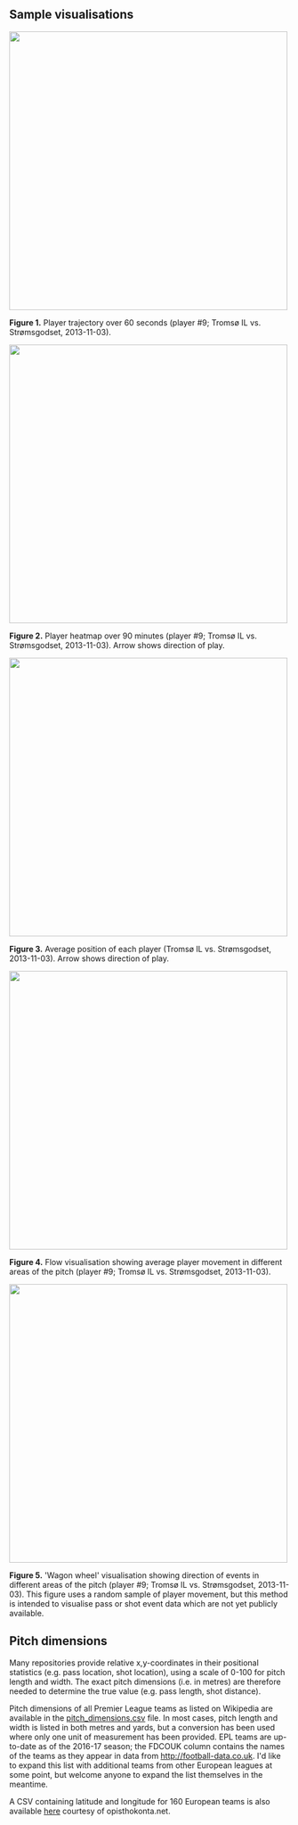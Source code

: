 ## Sample visualisations

<img src="https://user-images.githubusercontent.com/17113779/30368517-48f38bde-9869-11e7-8cc2-4ce888136e13.png" width="500">

**Figure 1.** Player trajectory over 60 seconds (player #9; Tromsø IL vs. Strømsgodset, 2013-11-03).

<img src="https://user-images.githubusercontent.com/17113779/30522413-71806bce-9bc7-11e7-9e48-50e77ced3865.png" width="500">

**Figure 2.** Player heatmap over 90 minutes (player #9; Tromsø IL vs. Strømsgodset, 2013-11-03). Arrow shows direction of play.

<img src="https://user-images.githubusercontent.com/17113779/30522404-43106fc8-9bc7-11e7-8f7a-4146aef7bcdc.png" width="500">

**Figure 3.** Average position of each player (Tromsø IL vs. Strømsgodset, 2013-11-03). Arrow shows direction of play.

<img src="https://user-images.githubusercontent.com/17113779/30522405-4311a35c-9bc7-11e7-8d16-a5d5efe154e6.png" width="500">

**Figure 4.** Flow visualisation showing average player movement in different areas of the pitch (player #9; Tromsø IL vs. Strømsgodset, 2013-11-03).

<img src="https://user-images.githubusercontent.com/17113779/30522406-43193482-9bc7-11e7-9d67-d7e9e8329513.png" width="500">

**Figure 5.** 'Wagon wheel' visualisation showing direction of events in different areas of the pitch (player #9; Tromsø IL vs. Strømsgodset, 2013-11-03). This figure uses a random sample of player movement, but this method is intended to visualise pass or shot event data which are not yet publicly available.


## Pitch dimensions
Many repositories provide relative x,y-coordinates in their positional statistics (e.g. pass location, shot location), using a scale of 0-100 for pitch length and width. The exact pitch dimensions (i.e. in metres) are therefore needed to determine the true value (e.g. pass length, shot distance).

Pitch dimensions of all Premier League teams as listed on Wikipedia are available in the [pitch_dimensions.csv](https://github.com/JoGall/football-stats/blob/master/pitch_dimensions.csv) file. In most cases, pitch length and width is listed in both metres and yards, but a conversion has been used where only one unit of measurement has been provided. EPL teams are up-to-date as of the 2016-17 season; the FDCOUK column contains the names of the teams as they appear in data from http://football-data.co.uk. I'd like to expand this list with additional teams from other European leagues at some point, but welcome anyone to expand the list themselves in the meantime.

A CSV containing latitude and longitude for 160 European teams is also available [here](http://opisthokonta.net/wp-content/uploads/2015/03/stadiums_20150302.csv) courtesy of opisthokonta.net.
